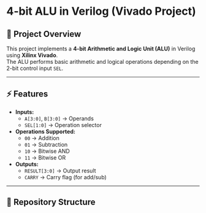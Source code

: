 # 4-bit ALU in Verilog (Vivado Project)

## 📌 Project Overview
This project implements a **4-bit Arithmetic and Logic Unit (ALU)** in Verilog using **Xilinx Vivado**.  
The ALU performs basic arithmetic and logical operations depending on the 2-bit control input `SEL`.

---

## ⚡ Features
- **Inputs:**
  - `A[3:0]`, `B[3:0]` → Operands
  - `SEL[1:0]` → Operation selector
- **Operations Supported:**
  - `00` → Addition
  - `01` → Subtraction
  - `10` → Bitwise AND
  - `11` → Bitwise OR
- **Outputs:**
  - `RESULT[3:0]` → Output result
  - `CARRY` → Carry flag (for add/sub)

---

## 📂 Repository Structure
